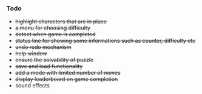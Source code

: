 ### Todo
- ~~highlight characters that are in place~~
- ~~a menu for choosing difficulty~~
- ~~detect when game is completed~~
- ~~status line for showing some informations such as counter, difficulty etc~~
- ~~undo redo mechanism~~
- ~~help window~~
- ~~ensure the solvability of puzzle~~
- ~~save and load functionality~~
- ~~add a mode with limited number of moves~~
- ~~display leaderboard on game completion~~
- sound effects
